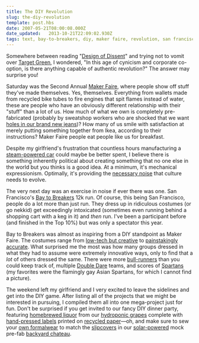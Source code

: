 ```yaml
---
title: The DIY Revolution
slug: the-diy-revolution
template: post.hbs
date: 2007-05-21T08:00:08.000Z
date_updated:   2013-10-21T22:09:02.930Z
tags: text, bay-to-breakers, diy, maker faire, revolution, san francisco, steampunk
---
```


Somewhere between reading "<a href="http://www.amazon.com/Design-Dissent-Socially-Politically-Graphics/dp/1592531172" title="Buy it on Amazon">Design of Dissent</a>" and trying not to vomit over <a href="http://targetgreen.prweekblogs.com/" title="Target Green blog at PR Week">Target Green</a>, I wondered, "In this age of cynicism and corporate co-option, is there anything capable of authentic revolution?" The answer may surprise you!<!--more-->

Saturday was the Second Annual <a href="http://makerfaire.com/" title="Maker Faire Blog">Maker Faire</a>, where people show off stuff they've made themselves. Yes, themselves. Everything from wallets made from recycled bike tubes to fire engines that spit flames instead of water, these are people who have an obviously different relationship with their "stuff" than a lot of us. How much of what we own is completely pre-fabricated (probably by sweatshop workers who are shocked that we want <a href="http://www.hollisterco.com/webapp/wcs/stores/servlet/product_10251_10201_327372_-1_12589_12551" title="I fucking hate Hollister">holes in our brand new jeans</a>)? How many of us smile with satisfaction at merely putting something together from Ikea, according to their instructions? Maker Faire people eat people like us for breakfast.

Despite my girlfriend's frustration that countless hours manufacturing a <a href="http://tribes.tribe.net/neverwas" title="Neverwas Haul">steam-powered car</a> could maybe be better spent, I believe there is something inherently political about creating something that no one else in the world but you thinks is a good idea. At a minimum, it's mechanical expressionism. Optimally, it's providing the <a href="http://www.sunshocked.com/stanifesto/archives/is-noise-necessary/" title="'Is noise necessary?' on Stanifesto">necessary noise</a> that culture needs to evolve.

The very next day was an exercise in noise if ever there was one. San Francisco's <a href="http://www.ingbaytobreakers.com/main.html" title="Bay to Breakers.com">Bay to Breakers</a> 12k run. Of course, this being San Francisco, people do a lot more than just run. They dress up in ridiculous costumes (or go nekkid) get exceedingly intoxicated (sometimes even running behind a shopping cart with a keg in it) and <em>then</em> run. I've been a participant before (and finished in the Top 10%) but was only a spectator this year.

Bay to Breakers was almost as inspiring from a DIY standpoint as Maker Faire. The costumes range from <a href="http://www.flickr.com/photos/mmoorr/507038642/" title="Drivers Licenses on Flickr">low-tech but creative</a> to <a href="http://www.flickr.com/photos/69605897@N00/508454806/" title="Stormtroopers on Flickr">painstakingly accurate</a>. What surprised me the most was how many groups dressed in what they had to assume were extremely innovative ways, only to find that a <em>lot</em> of others dressed the same. There were more <a href="http://www.flickr.com/photos/tavallai/508311982/" title="Bull Runners on Flickr">bull-runners</a> than you could keep track of, multiple <a href="http://www.flickr.com/photos/58077216@N00/507285832/" title="Double Dare on Flickr">Double Dare</a> teams, and scores of <a href="http://www.flickr.com/photos/pagalloway/508439255/" title="Spartans on Flickr">Spartans</a> (my favorites were the flamingly gay Asian Spartans, for which I cannot find a picture).

The weekend left my girlfriend and I very excited to leave the sidelines and get into the DIY game. After listing all of the projects that we might be interested in pursuing, I compiled them all into one mega-project just for fun. Don't be surprised if you get invited to our fancy DIY dinner party, featuring <a href="http://www.copper-alembic.com/shop/index.php?act=viewProd&productId=149" title="Maybe using this?">homebrewed liquor</a> from our <a href="http://www.hydroponicsonline.com/11plan01.htm" title="Using this thing">hydroponic grapes</a> complete with <a href="http://www.oneart.com/cgi-bin/briarpress/show.cgi?db=press&uid=default&display=1&file=types-lever" title="I want one of these sooo bad">hand-pressed labels</a> printed on <a href="http://flickr.com/photos/bzedan/sets/967347/" title="With these instructions">recycled paper</a>&mdash;oh, and make sure to sew your <a href="http://oldpatterns.blogspot.com/" title="40s era, anyone?">own formalwear</a> to match the <a href="http://www.doityourself.com/stry/slipcovers101" title="Probably just her on this one">slipcovers</a> in our <a href="http://www.off-grid.net/index.php?p=487" title="My next purchase">solar-powered</a> mock pre-fab <a href="http://readymademag.com/feature_10_shack.php" title="My new house">backyard chateau</a>.
